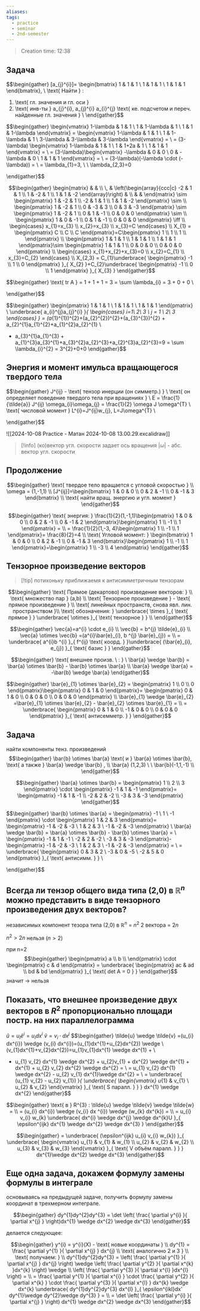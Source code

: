 ```yaml
---
aliases: 
tags:
  - practice
  - seminar
  - 2nd-semester
---
```


> Creation time: 12:38

## Задача

$$\begin{gather}
[a_{j}^{i}]= \begin{bmatrix}
1 & 1 & 1 \\
1 & 1 & 1 \\
1 & 1 & 1
\end{bmatrix}, \\
\text{ Найти } :
1) \text{ гл. значения и гл. оси } 
2) \text{ инв-ты } a_{j}^{i}, a_{j}^{i} a_{i}^{j} \text{ ке. подсчетом и переч. найденные гл. значения } \\
\end{gather}$$

$$\begin{gather}
\begin{vmatrix}
1-\lambda & 1 & 1 \\
1 & 1-\lambda & 1 \\
1  & 1 & 1-\lambda
\end{vmatrix} = \begin{vmatrix}
1-\lambda & 1 & 1 \\
1 & 1-\lambda & 1 \\
3-\lambda & 3-\lambda & 3-\lambda
\end{vmatrix} = \\ 
= (3-\lambda) \begin{vmatrix}
1-\lambda & 1 & 1 \\
1 & 1+2a & 1 \\
1  & 1 & 1
\end{vmatrix} = \\ 
= (3-\lambda)\begin{vmatrix}
-\lambda & 0 & 0 \\
0 & -\lambda & 0 \\
1 & 1 & 1
\end{vmatrix} = \\ 
= (3-\lambda)(-\lambda  \cdot (-\lambda)) = \\ 
= \lambda_{1}=3, \ \ \lambda_{2,3}=0

\end{gather}$$


$$\begin{gather}
\begin{matrix}
 &  &  \\ 
 \, & \left(\begin{array}{ccc|c}
-2 & 1 & 1 \\
1 & -2 & 1 \\
1 & 1 & -2
\end{array}\right) 
 &  \\ &  & 
\end{matrix} \sim \begin{pmatrix}
1 & -2 & 1 \\
-2 & 1 & 1 \\
1 & 1 & -2
\end{pmatrix} \sim \\
\begin{pmatrix}
1 & -2 & 1 \\
0 & -3 & 3 \\
0 & 3 & -3
\end{pmatrix} \sim \begin{pmatrix}
1 & -2 & 1 \\
0 & 1 & -1 \\
0 & 0 & 0
\end{pmatrix} \sim \\
\begin{pmatrix}
1 & 0 & -1 \\
0 & 1 & -1 \\
0 & 0 & 0
\end{pmatrix} \iff \\
\begin{cases}
x_{1}=x_{3} \\
x_{2}=x_{3} \\
x_{3}=C
\end{cases} \\
X_{1} = \begin{pmatrix}
C \\
C \\
C
\end{pmatrix}=C\begin{pmatrix}
1 \\
1 \\
1 \\
\end{pmatrix} \\
\begin{pmatrix}
1 & 1 & 1 \\
1 & 1 & 1 \\
1 & 1 & 1
\end{pmatrix}\sim \begin{pmatrix}
1 & 1 & 1 \\
0 & 0 & 0 \\
0 & 0 & 0
\end{pmatrix} \\
\begin{cases}
x_{1}+x_{2}+x_{3}=0 \\
x_{2}=C_{1} \\
x_{3}=C_{2}
\end{cases} \\
X_{2,3} = C_{1}\underbrace{ \begin{pmatrix}
-1 \\
1 \\
0
\end{pmatrix} }_{ X_{2} }+C_{2}\underbrace{ \begin{pmatrix}
-1 \\
0 \\
1
\end{pmatrix} }_{ X_{3} }
\end{gather}$$

$$\begin{gather}
\text{ tr A }  = 1 + 1 + 1 = 3 = \sum \lambda_{i} = 3 + 0 + 0 \\

\end{gather}$$


$$\begin{gather}
\begin{pmatrix}
1 & 1 & 1 \\
1 & 1 & 1 \\
1 & 1 & 1
\end{pmatrix} \\
\underbrace{ a_{i}^{j}a_{j}^{i} }_{ \begin{cases}
i=1\ 2\ 3 \\
j = 1 \ 2\ 3
\end{cases} } = (a_{1}^{1})^{2}+(a_{2}^{2})^{2}+(a_{3}^{3})^{2} + a_{2}^{1}a_{1}^{2}+a_{1}^{2}a_{2}^{1} \\
+ a_{3}^{1}a_{1}^{3} + a_{1}^{3}a_{3}^{1}+a_{3}^{2}a_{2}^{3}+a_{2}^{3}a_{2}^{3}=9 = \sum \lambda_{i}^{2} = 3^{2}+0+0
\end{gather}$$


## Энергия и момент имульса вращающегося твердого тела

$$\begin{gather}
J^{ij} - \text{ тензор инерции (он симметр.) } \\
\text{ он определяет поведение твердого тела при вращениях }  \\
E = \frac{1}{\tilde{a}} J^{ij} \omega_{i}\omega_{j} = \frac{1}{2} \omega J \omega^{T} \\
\text{ числовой момент } L^{i}=J^{ij}w_{j}, L=J\omega^{T} \\

\end{gather}$$

![[2024-10-08 Practice - Матан 2024-10-08 13.00.29.excalidraw]]

>[!info] (ко)вектор угл. скорости задает ось вращения $|\omega|$ - абс. вектор угл. скорости

## Продолжение

$$\begin{gather}
\text{ твердое тело вращается с угловой скоростью } \\
\omega = (1,-1,1) \\
[J^{ij}]=\begin{bmatrix}
1 & 0 & 0 \\
0 & 2 & -1 \\
0 & -1 & 3
\end{bmatrix} \\
\text{ найти вращ. энергию и угл. момент } 
\end{gather}$$

$$\begin{gather}
\text{ энергия: } \frac{1}{2}(1,-1,1)\begin{pmatrix}
1 & 0 & 0 \\
0 & 2 & -1 \\
0 & -1 & 2
\end{pmatrix}\begin{pmatrix}
1 \\
-1 \\
1
\end{pmatrix} = \\ 
= \frac{1}{2}(1,-3, 4)\begin{pmatrix}
1 \\
-1 \\
1
\end{pmatrix}= \frac{8}{2}=4 \\
\text{ Угловой момент: } \begin{bmatrix}
1 & 0 & 0 \\
0 & 2 & -1 \\
0 & -1 & 3
\end{bmatrix}\begin{pmatrix}
1 \\
-1 \\
1 
\end{pmatrix}=\begin{pmatrix}
1 \\
-3 \\
4
\end{pmatrix}
\end{gather}$$



## Тензорное произведение векторов

>[!tip] потихоньку приближаемя к антисимметричным тензорам
>

$$\begin{gather}
\text{ Прямое (декартово) произведение векторов: } \\
\text{ множество пар } (a,b) \\
\text{ Тензорное произведение } - \text{ прямое произведение } \\
\text{ линейных пространств, снова явл. лин. пространством }\\
\text{ обозначения: }  \underbrace{ \times }_{ \text{ прямое }  } \underbrace{ \otimes }_{ \text{ тензорное }  } \\
\end{gather}$$

$$\begin{gather}
\vec{a}=a^{i} \cdot e_{i} \\
\vec{b} = b^{j} \tilde{e}_{i} \\
\vec{a} \otimes \vec{b} =(a^{i}\bar{e}_{i}, b ^{j} \bar{e}_{j}) = \\ 
= \underbrace{ a^{i}b ^{i} }_{ f^{ij} \text{ коорд. }  }\underbrace{ (\bar{e}_{i}, e_{j}) }_{ \text{ базис }  }
\end{gather}$$

$$\begin{gather}
\text{ внешнее произв. \ : } \ \bar{a} \wedge \bar{b} = \bar{a} \otimes \bar{b} - \bar{b} \otimes \bar{a} \\
\bar{a} \wedge \bar{a} = -\bar{b} \wedge \bar{a}
\end{gather}$$

$$\begin{gather}
\bar{e}_{1} \otimes \bar{e}_{2} = \begin{pmatrix}
1 \\
0 \\
0
\end{pmatrix}\begin{pmatrix}
0 & 1 & 0
\end{pmatrix}= \begin{pmatrix}
0 & 1 & 0 \\
0 & 0 & 0 \\
0 & 0 & 0
\end{pmatrix} \\
\bar{e}_{1} \wedge \bar{e}_{2} =\bar{e}_{1} \otimes \bar{e}_{2} - \bar{e}_{2} \otimes \bar{e}_{1} = \\ 
= \underbrace{ \begin{pmatrix}
0 & 1 & 0 \\
-1 & 0 & 0 \\
0 & 0 & 0
\end{pmatrix} }_{ \text{ антисемметр. }  }
\end{gather}$$

## Задача

найти компоненты тенз. произведений 
$$\begin{gather}
\bar{b} \otimes \bar{a} \text{ и } \bar{a} \otimes \bar{b}, \text{ а также }  \bar{a} \wedge \bar{b} , \\
\bar{a} (1,2,3) \ \ \bar{b}(-1,1,-1) \\
\end{gather}$$

$$\begin{gather}
\bar{a} \otimes \bar{b} = \begin{pmatrix}
1 \\
2 \\
3
\end{pmatrix} \cdot \begin{pmatrix}
-1 & 1 & -1
\end{pmatrix}= \begin{pmatrix}
-1 & 1 & -1 \\
-2 & 2 & -2 \\
-3 & 3 & -3
\end{pmatrix}
\end{gather}$$

$$\begin{gather}
\bar{b} \otimes \bar{a} = \begin{pmatrix}
-1 \\
1 \\
-1
\end{pmatrix}  \cdot  \begin{pmatrix}
1 & 2 & 3
\end{pmatrix}= \begin{pmatrix}
-1 & -2 & -3 \\
1 & 2 & 3 \\
-1 & -2 & -3
\end{pmatrix} \\
\bar{a} \wedge \bar{b} = \bar{a} \otimes \bar{b} - \bar{b} \otimes \bar{a}  = \\ \begin{pmatrix}
-1 & 1 & -1 \\
-2 & 2 & -2 \\
-3 & 3 & -3
\end{pmatrix}-\begin{pmatrix}
-1 & -2 & -3 \\
1 & 2 & 3 \\
-1 & -2 & -3
\end{pmatrix} = \\ 
= \underbrace{ \begin{pmatrix}
0 & 3 & 2 \\
-3 & 0 & -5 \\
-2 & 5 & 0
\end{pmatrix} }_{ \text{ антисимм. }  }              \\

\end{gather}$$

## Всегда ли тензор общего вида типа (2,0) в $\mathbb{R}^{n}$ можно представить в виде тензорного произведения двух векторов?

независимых компонент тезора типа (2,0) в $\mathbb{R}^{n}$ = $n^{2}$
2 вектора = $2n$

$n^{2}>2n$ нельзя
$(n>2)$

при n=2
$$\begin{gather}
\begin{pmatrix}
a \\
b \\
\end{pmatrix} \cdot  \begin{pmatrix}
c & d
\end{pmatrix} = \underbrace{ \begin{pmatrix}
ac & ad \\
bd & bd
\end{pmatrix} }_{ \text{ det A = 0 }  }
\end{gather}$$
значит -> нельзя

## Показать, что внешнее произведение двух векторов в $R^{2}$ пропорционально площади постр. на них параллелограмма

$\tilde{u} = u_{i} \tilde{e}^{i}=u_{i} dx^{i}$
$\tilde{v} = v_{i} \cdot dx^{j}$
$$\begin{gather}
\tilde{u} \wedge \tilde{v} =(u_{i} dx^{i}) \wedge (v_{i} dx^{i})=(u_{1}dx^{1}+u_{2}dx^{2}) \wedge \\
(v_{1}dx^{1}+v_{2}dx^{2})=u_{1}v_{1}dx^{1} \wedge dx^{1} + \\
+ u_{1} v_{2} dx^{1} \wedge dx^{2} + u_{2}v_{1} + dx^{2} \wedge dx^{1} + dx^{1} + u_{2} v_{2} dx^{2} \wedge dx^{2}  = \\ 
= u_{1} v_{2} dx^{1} \wedge dx^{2} - u_{2} v_{1} dx^{1}\wedge dx^{2}  = \\ 
= \underbrace{ (u_{1} v_{2} - u_{2} v_{1}) }_{ \underbrace{ \begin{vmatrix}
u_{1} & v_{1} \\
u_{2} & v_{2}
\end{vmatrix} }_{ \text{ S паралл. }  } } dx^{1} \wedge dx^{2} 
\end{gather}$$


$$\begin{gather}
\text{ в } R^{3} : \tilde{u} \wedge \tilde{v} \wedge \tilde{w}  = \\ 
= (u_{i} dx^{i}) \wedge (v_{i} dx ^{i}) \wedge (w_{k} dx^{k}) = \\ 
= u_{i} v_{i} w_{k} \underbrace{ dx^{i} \wedge dx^{j} \wedge dx^{k}U }_{ \epsilon^{ijk} dx^{1} \wedge dx^{2} \wedge dx^{3} }
\end{gather}$$

$$\begin{gather}
= \underbrace{ (\epsilon^{ijk} u_{i} v_{i} w_{k}) }_{ \underbrace{ \begin{vmatrix}
u_{1} & v_{1} & w_{1} \\
u_{2} & v_{2} & w_{2} \\
u_{3} & v_{3} & w_{3}
\end{vmatrix} }_{ \text{ V объём паралл. }  } } dx^{1}\wedge dx^{2} \wedge dx^{3}
\end{gather}$$

## Еще одна задача, докажем формулу замены формулы в интеграле

основываясь на предыдущей задаче, получить формулу замены координат в трехмерном интеграле.

$$\begin{gather}
dy^{1}dy^{2}dy^{3} = \det \left(  \frac{ \partial y^{i} }{ \partial x^{j} }  \right)dx^{1} \wedge dx^{2} \wedge dx^{3}
\end{gather}$$

делается следующее:

$$\begin{gather}
y^{i} = y^{i}(X) - \text{ новые координаты } \\
dy^{1} = \frac{ \partial y^{1} }{ \partial x^{j} } dx^{j} \\
\text{ аналогично 2 и 3 } \\
\text{ получаем: }  \\
dy^{1}dy^{2}dy^{3} = \left( \frac{ \partial y^{1} }{ \partial x^{j} } dx^{j} \right) \wedge \left( \frac{ \partial y^{2} }{ \partial x^{k} }dx^{k} \right) \wedge \\
\left( \frac{ \partial y^{3} }{ \partial x^{l} }dx^{l}  \right)  = \\ 
= \frac{ \partial y^{1} }{ \partial x^{i} }  \cdot  \frac{ \partial y^{2} }{ \partial x^{k} }  \cdot \frac{ \partial y^{3} }{ \partial x^{l} }  dx^{k} \wedge dx^{k} \underbrace{ dy^{1}dy^{2}dy^{3} dx^{l} }_{ \epsilon^{ikl}dx' dy^{1}\wedge dy^{2}\wedge dy^{3} }  = \\ 
= \det \left( \frac{ \partial y^{i} }{ \partial x^{j} }  \right) dx^{1} \wedge dx^{2} \wedge dx^{3}
\end{gather}$$

